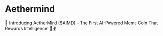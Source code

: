# Aethermind
🚀 Introducing AetherMind ($AIMD) – The First AI-Powered Meme Coin That Rewards Intelligence! 🤖💰  

